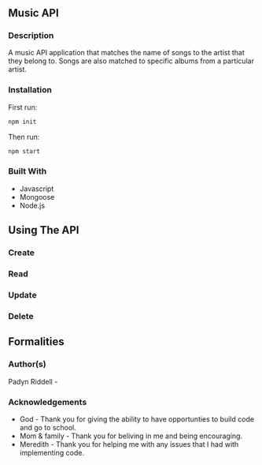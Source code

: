 # 

## Music API
### Description

A music API application that matches the name of songs to the artist that they belong to. Songs are also matched to specific albums from a particular artist.

### Installation

First run:
```js
npm init
```

Then run:
```js
npm start
```

### Built With

* Javascript
* Mongoose
* Node.js

## Using The API
### Create

### Read

### Update

### Delete

## Formalities
### Author(s)

Padyn Riddell - 

### Acknowledgements

* God - Thank you for giving the ability to have opportunties to build code and go to school.
* Mom & family - Thank you for beliving in me and being encouraging.
* Meredith - Thank you for helping me with any issues that I had with implementing code.